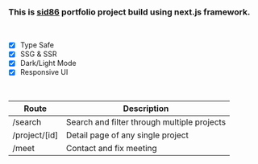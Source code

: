 ### This is [sid86](https://sid86.me) portfolio project build using next.js framework.

<br>

- [x] Type Safe
- [x] SSG & SSR
- [x] Dark/Light Mode
- [x] Responsive UI

<br>

| Route         | Description                                 |
| ------------- | ------------------------------------------- |
| /search       | Search and filter through multiple projects |
| /project/[id] | Detail page of any single project           |
| /meet         | Contact and fix meeting                     |
